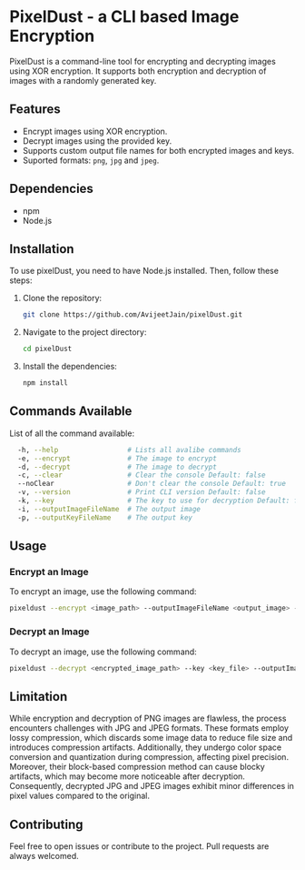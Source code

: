 # PixelDust - a CLI based Image Encryption 

PixelDust is a command-line tool for encrypting and decrypting images using XOR encryption. It supports both encryption and decryption of images with a randomly generated key.

## Features

- Encrypt images using XOR encryption.
- Decrypt images using the provided key.
- Supports custom output file names for both encrypted images and keys.
- Suported formats: `png`, `jpg` and `jpeg`.

## Dependencies

- npm
- Node.js

## Installation

To use pixelDust, you need to have Node.js installed. Then, follow these steps:

1. Clone the repository:
    ```bash
    git clone https://github.com/AvijeetJain/pixelDust.git
    ```

2. Navigate to the project directory:
    ```bash
    cd pixelDust
    ```

3. Install the dependencies:
    ```bash
    npm install
    ```
## Commands Available

List of all the command available:

```sh
  -h, --help                 # Lists all avalibe commands
  -e, --encrypt              # The image to encrypt
  -d, --decrypt              # The image to decrypt
  -c, --clear                # Clear the console Default: false
  --noClear                  # Don't clear the console Default: true
  -v, --version              # Print CLI version Default: false
  -k, --key                  # The key to use for decryption Default: false
  -i, --outputImageFileName  # The output image
  -p, --outputKeyFileName    # The output key
```

## Usage

### Encrypt an Image

To encrypt an image, use the following command:

```bash
pixeldust --encrypt <image_path> --outputImageFileName <output_image> --outputKeyFileName <key_file>
```

### Decrypt an Image

To decrypt an image, use the following command:

```bash
pixeldust --decrypt <encrypted_image_path> --key <key_file> --outputImageFileName <decrypted_image>
```

## Limitation

While encryption and decryption of PNG images are flawless, the process encounters challenges with JPG and JPEG formats. These formats employ lossy compression, which discards some image data to reduce file size and introduces compression artifacts. Additionally, they undergo color space conversion and quantization during compression, affecting pixel precision. Moreover, their block-based compression method can cause blocky artifacts, which may become more noticeable after decryption. Consequently, decrypted JPG and JPEG images exhibit minor differences in pixel values compared to the original.

## Contributing

Feel free to open issues or contribute to the project. Pull requests are always welcomed.
